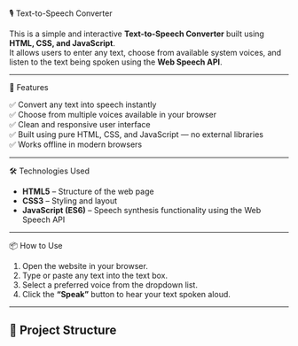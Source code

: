 🎙️ Text-to-Speech Converter

This is a simple and interactive **Text-to-Speech Converter** built using **HTML, CSS, and JavaScript**.  
It allows users to enter any text, choose from available system voices, and listen to the text being spoken using the **Web Speech API**.

---

 🚀 Features

✅ Convert any text into speech instantly  
✅ Choose from multiple voices available in your browser  
✅ Clean and responsive user interface  
✅ Built using pure HTML, CSS, and JavaScript — no external libraries  
✅ Works offline in modern browsers  

---
🛠️ Technologies Used

- **HTML5** – Structure of the web page  
- **CSS3** – Styling and layout  
- **JavaScript (ES6)** – Speech synthesis functionality using the Web Speech API  

---

📦 How to Use

1. Open the website in your browser.  
2. Type or paste any text into the text box.  
3. Select a preferred voice from the dropdown list.  
4. Click the **“Speak”** button to hear your text spoken aloud.  
---

## 📁 Project Structure

